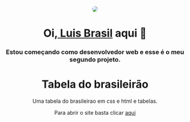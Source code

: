 <div align="center">
	<img src="https://pbs.twimg.com/profile_images/1511053753201397770/eoQwcqqm_400x400.jpg" style="border-radius:50%">
</div>
<div align="center">
	<h1 align="center">Oi,<a href="https://github.com/Capitaozila"> Luis Brasil</a> aqui 👋</h1>
	<h3 align="center">Estou começando como desenvolvedor web e esse é o meu segundo projeto.</h3>
</div>
<div align="center">
<h1 align="center" color="white">Tabela do brasileirão</h2>
<p">Uma tabela do brasileirao em css e html e tabelas.</p>
</div>


<span align="center">
<p>Para abrir o site basta clicar <a href="https://capitaozila.github.io/brasileirao/">aqui</a></p>
<qspan>